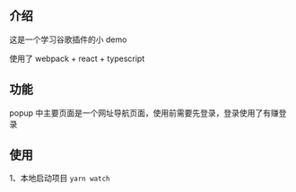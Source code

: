## 介绍

这是一个学习谷歌插件的小 demo

使用了 webpack + react + typescript

## 功能

popup 中主要页面是一个网址导航页面，使用前需要先登录，登录使用了有赚登录

## 使用

1、本地启动项目 `yarn watch`
